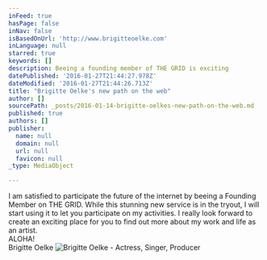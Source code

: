 ```yaml
---
inFeed: true
hasPage: false
inNav: false
isBasedOnUrl: 'http://www.brigitteoelke.com'
inLanguage: null
starred: true
keywords: []
description: Beeing a founding member of THE GRID is exciting
datePublished: '2016-01-27T21:44:27.978Z'
dateModified: '2016-01-27T21:44:26.713Z'
title: "Brigitte Oelke's new path on the web"
author: []
sourcePath: _posts/2016-01-14-brigitte-oelkes-new-path-on-the-web.md
published: true
authors: []
publisher:
  name: null
  domain: null
  url: null
  favicon: null
_type: MediaObject

---
```

I am satisfied to participate the future of the internet by beeing a Founding Member on THE GRID. While this stunning new service is in the tryout, I will start using it to let you participate on my activities. I really look forward to create an exciting place for you to find out more about my work and life as an artist.   
ALOHA!   
Brigitte Oelke
![Brigitte Oelke - Actress, Singer, Producer](https://s3-us-west-2.amazonaws.com/the-grid-img/p/6a3cb448f586285accd8a1ac4fcd1c6485c61a5a.jpg)
